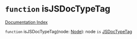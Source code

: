 # `function` isJSDocTypeTag

[Documentation Index](../README.md)

`function` isJSDocTypeTag(node: [Node](../interface.Node/README.md)): node `is` [JSDocTypeTag](../interface.JSDocTypeTag/README.md)